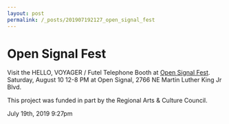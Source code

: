 ```yaml
---
layout: post
permalink: /_posts/201907192127_open_signal_fest
---
```


# Open Signal Fest

Visit the HELLO, VOYAGER / Futel Telephone Booth at <a href="https://www.opensignalpdx.org/calendar/event/4287">Open Signal Fest</a>. Saturday, August 10 12-8 PM at Open Signal, 2766 NE Martin Luther King Jr Blvd.

This project was funded in part by the Regional Arts &amp; Culture Council.



<div id="footer">
<span id="timestamp"> July 19th, 2019 9:27pm </span>
</div>
